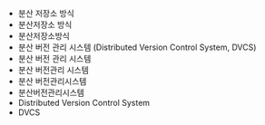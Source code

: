 - 분산 저장소 방식  
- 분산저장소 방식  
- 분산저장소방식  
- 분산 버전 관리 시스템 (Distributed Version Control System, DVCS)
- 분산 버전 관리 시스템
- 분산 버전관리 시스템
- 분산 버전관리시스템
- 분산버전관리시스템
- Distributed Version Control System
- DVCS